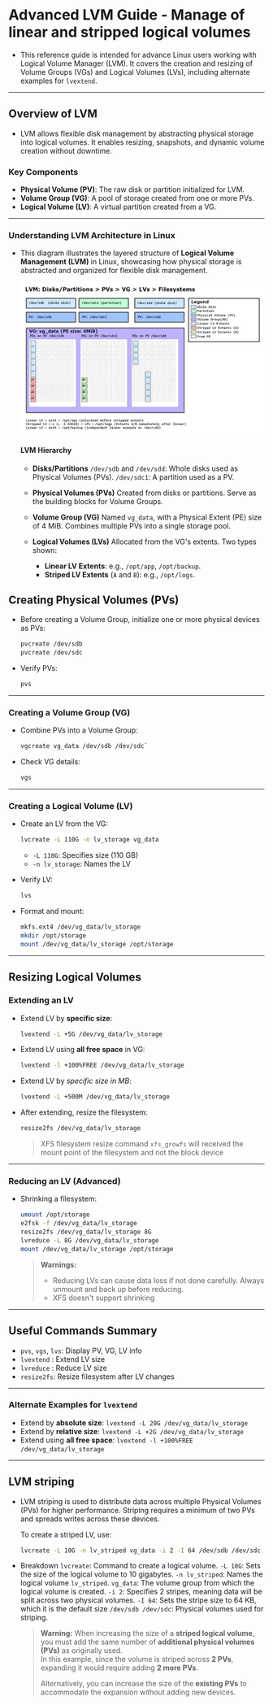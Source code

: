 # Advanced LVM Guide - Manage of linear and stripped logical volumes

- This reference guide is intended for advance Linux users working with Logical Volume Manager (LVM). It covers the creation and resizing of Volume Groups (VGs) and Logical Volumes (LVs), including alternate examples for `lvextend`.

---


## Overview of LVM

- LVM allows flexible disk management by abstracting physical storage into logical volumes. It enables resizing, snapshots, and dynamic volume creation without downtime.

### Key Components

- **Physical Volume (PV)**: The raw disk or partition initialized for LVM.
- **Volume Group (VG)**: A pool of storage created from one or more PVs.
- **Logical Volume (LV)**: A virtual partition created from a VG.

---

### Understanding LVM Architecture in Linux

- This diagram illustrates the layered structure of **Logical Volume Management (LVM)** in Linux, showcasing how physical storage is abstracted and organized for flexible disk management.

  ![Screenshoot LVM Architecture](https://github.com/jonathanbrenes/storage/blob/main/.attachments/lvm001.png)

  #### LVM Hierarchy
  - **Disks/Partitions**
    `/dev/sdb` and `/dev/sdd`: Whole disks used as Physical Volumes (PVs).
    `/dev/sdc1`: A partition used as a PV.


  - **Physical Volumes (PVs)**
    Created from disks or partitions.
    Serve as the building blocks for Volume Groups.


  - **Volume Group (VG)**
    Named `vg_data`, with a Physical Extent (PE) size of 4 MiB.
    Combines multiple PVs into a single storage pool.



  - **Logical Volumes (LVs)**
    Allocated from the VG's extents.
    Two types shown:
      - **Linear LV Extents**: e.g., `/opt/app`, `/opt/backup`.
      - **Striped LV Extents** (`A` and `B`): e.g., `/opt/logs`.


## Creating Physical Volumes (PVs)
  - Before creating a Volume Group, initialize one or more physical devices as PVs:
    ```bash
    pvcreate /dev/sdb
    pvcreate /dev/sdc
    ```
  - Verify PVs:
    ```bash
    pvs
    ```

---


### Creating a Volume Group (VG)
  - Combine PVs into a Volume Group:
    ```bash
    vgcreate vg_data /dev/sdb /dev/sdc`
    ```
  - Check VG details:
    ```bash
    vgs
    ```

---

### Creating a Logical Volume (LV)
  - Create an LV from the VG:
    ```bash
    lvcreate -L 110G -n lv_storage vg_data
    ````
    - `-L 110G`: Specifies size (110 GB)
    - `-n lv_storage`: Names the LV

  - Verify LV:
    ```bash
    lvs
    ```

  - Format and mount:
    ```bash
    mkfs.ext4 /dev/vg_data/lv_storage
    mkdir /opt/storage
    mount /dev/vg_data/lv_storage /opt/storage
    ```

---

## Resizing Logical Volumes

### Extending an LV
  - Extend LV by **specific size**:
    ```bash
    lvextend -L +5G /dev/vg_data/lv_storage
    ```
  - Extend LV using **all free space** in VG:
    ```bash
    lvextend -l +100%FREE /dev/vg_data/lv_storage
    ```
  - Extend LV by *specific size in MB*:
    ```bash
    lvextend -L +500M /dev/vg_data/lv_storage
    ```

  - After extending, resize the filesystem:
    ```bash
    resize2fs /dev/vg_data/lv_storage
    ```
    > XFS filesystem resize command ``xfs_growfs`` will received the mount point of the filesystem and not the block device
---

### Reducing an LV (Advanced)
  - Shrinking a filesystem:
    ```bash
    umount /opt/storage
    e2fsk -f /dev/vg_data/lv_storage 
    resize2fs /dev/vg_data/lv_storage 8G
    lvreduce -L 8G /dev/vg_data/lv_storage
    mount /dev/vg_data/lv_storage /opt/storage
    ```

    > **Warnings:**
    > - Reducing LVs can cause data loss if not done carefully. Always unmount and back up before reducing.
    > - XFS doesn't support shrinking

---

## Useful Commands Summary

- `pvs`, `vgs`, `lvs`: Display PV, VG, LV info
- `lvextend` : Extend LV size
- `lvreduce` : Reduce LV size
- `resize2fs`: Resize filesystem after LV changes

---

### Alternate Examples for `lvextend`
- Extend by **absolute size**:   `lvextend -L 20G /dev/vg_data/lv_storage`
- Extend by **relative size**:   `lvextend -L +2G /dev/vg_data/lv_storage`
- Extend using **all free space**:  `lvextend -l +100%FREE /dev/vg_data/lv_storage`

---

## LVM striping
  - LVM striping is used to distribute data across multiple Physical Volumes (PVs) for higher performance. Striping requires a minimum of two PVs and spreads writes across these devices.

    To create a striped LV, use:
    ```bash
    lvcreate -L 10G -n lv_striped vg_data -i 2 -I 64 /dev/sdb /dev/sdc
    ````
  - Breakdown
      ```lvcreate```: Command to create a logical volume.
      ```-L 10G```: Sets the size of the logical volume to 10 gigabytes.
      ```-n lv_striped```: Names the logical volume ```lv_striped```.
      ```vg_data```: The volume group from which the logical volume is created.
      ```-i 2```: Specifies 2 stripes, meaning data will be split across two physical volumes.
      ```-I 64```: Sets the stripe size to 64 KB, which it is the default size
      ```/dev/sdb /dev/sdc```: Physical volumes used for striping.

    > **Warning:**
    > When increasing the size of a **striped logical volume**, you must add the same number of **additional physical volumes (PVs)** as originally used.  
    > In this example, since the volume is striped across **2 PVs**, expanding it would require adding **2 more PVs**.  
    >  
    > Alternatively, you can increase the size of the **existing PVs** to accommodate the expansion without adding new devices.
